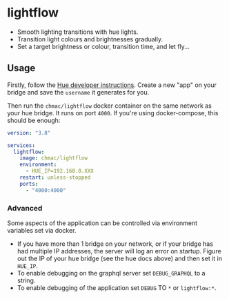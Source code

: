 # lightflow

- Smooth lighting transitions with hue lights.
- Transition light colours and brightnesses gradually.
- Set a target brightness or colour, transition time, and let fly...

## Usage

Firstly, follow the [Hue developer
instructions](https://developers.meethue.com/develop/get-started-2/). Create a
new "app" on your bridge and save the `username` it generates for you.

Then run the `chmac/lightflow` docker container on the same network as your hue
bridge. It runs on port `4000`. If you're using docker-compose, this should be enough:

```yaml
version: "3.8"

services:
  lightflow:
    image: chmac/lightflow
    environment:
      - HUE_IP=192.168.0.XXX
    restart: unless-stopped
    ports:
      - "4000:4000"
```

### Advanced

Some aspects of the application can be controlled via environment variables set
via docker.

- If you have more than 1 bridge on your network, or if your bridge has had
multiple IP addresses, the server will log an error on startup. Figure out the
IP of your hue bridge (see the hue docs above) and then set it in `HUE_IP`.
- To enable debugging on the graphql server set `DEBUG_GRAPHQL` to a string.
- To enable debugging of the application set `DEBUG` TO `*` or `lightflow:*`.
